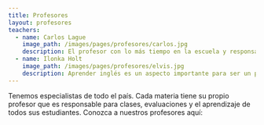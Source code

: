 ```yaml
---
title: Profesores
layout: profesores
teachers:
  - name: Carlos Lague
    image_path: /images/pages/profesores/carlos.jpg
    description: El profesor con lo más tiempo en la escuela y responsable para matemáticas y contabilidad.
  - name: Ilonka Holt
    image_path: /images/pages/profesores/elvis.jpg
    description: Aprender inglés es un aspecto importante para ser un profesional. Ilonka se ocupa de esa materia.
---
```


Tenemos especialistas de todo el país. Cada materia tiene su propio profesor que es responsable para clases, evaluaciones y el aprendizaje de todos sus estudiantes. Conozca a nuestros profesores aquí: